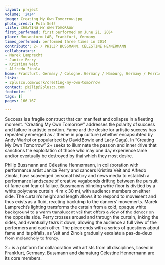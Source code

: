 ```yaml
---
layout: project
volume: '2014'
image: Creating_My_Own_Tomorrow.jpg
photo_credit: Pola Sell
title: CREATING MY OWN TOMORROW
first_performed: first performed on June 21, 2014
place: Mousonturm LAB, Frankfurt, Germany
times_performed: performed three times in 2014
contributor: 2+ / PHILIP BUSSMANN, CÉLESTINE HENNERMANN
collaborators:
- Marek Lamprecht
- Janice Perry
- Kristina Veit
- Alfredo Zinola
home: Frankfurt, Germany / Cologne. Germany / Hamburg, Germany / Ferrisburgh, Vermont
links:
- 2plusco.com/work/creating-my-own-tomorrow
contact: philip@2plusco.com
footnote: ''
tags: []
pages: 166-167

---
```


Success is a fragile construct that can manifest and collapse in a fleeting moment. “Creating My Own Tomorrow” addresses the polarity of success and failure in artistic creation. Fame and the desire for artistic success has repeatedly emerged as a theme in pop culture (whether encapsulated by Andy Warhol or popularized by David Bowie and Lady Gaga). In “Creating My Own Tomorrow” 2+ seeks to illuminate the passion and inner drive that sanctions the exploitation of those who may one day experience fame and/or eventually be destroyed by that which they most desire.

Philip Bussmann and Célestine Hennermann, in collaboration with performance artist Janice Perry and dancers Kristina Veit and Alfredo Zinola, have scavenged personal history and news media to establish a performance landscape of creative vagabonds drifting between the pursuit of fame and fear of failure. Bussmann’s blinding white floor is divided by a white polythene curtain (4 m x 30 m), with audience members on either side. The curtain’s height and length allows it to respond to movement and thus exists as a fluid, reacting backdrop to the dancers’ movements. Marek Lamprecht’s lighting transforms the curtain from a cold, opaque white background to a warm translucent veil that offers a view of the dancer on the opposite side. Perry crosses around and through the curtain, linking the sides, and eventually tears it down, allowing the audience a full view of the performers and each other. The piece ends with a series of questions about fame and its pitfalls, as Veit and Zinola gradually escalate a pas-de-deux from melancholy to frenzy.

2+ is a platform for collaboration with artists from all disciplines, based in Frankfurt, Germany. Bussmann and dramaturg Célestine Hennermann are its core members.
